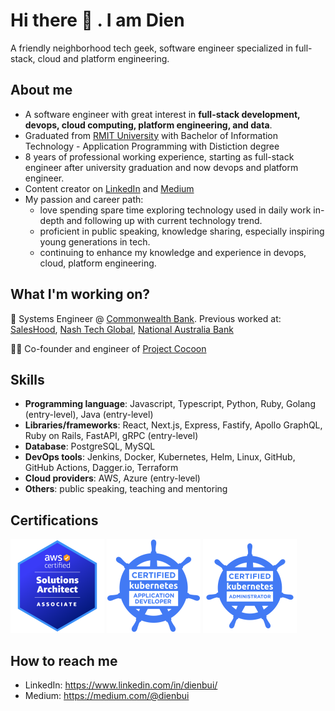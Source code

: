# Hi there 👋 . I am Dien

A friendly neighborhood tech geek, software engineer specialized in full-stack, cloud and platform engineering.

## About me

- A software engineer with great interest in **full-stack development, devops, cloud computing, platform engineering, and data**.
- Graduated from [RMIT University](https://www.rmit.edu.vn/) with Bachelor of Information Technology - Application Programming with Distiction degree
- 8 years of professional working experience, starting as full-stack engineer after university graduation and now devops and platform engineer.
- Content creator on [LinkedIn](https://www.linkedin.com/in/dienbui/) and [Medium](https://medium.com/dienbui)
- My passion and career path:
  - love spending spare time exploring technology used in daily work in-depth and following up with current technology trend.
  - proficient in public speaking, knowledge sharing, especially inspiring young generations in tech.
  - continuing to enhance my knowledge and experience in devops, cloud, platform engineering.


## What I'm working on?

💼 Systems Engineer @ [Commonwealth Bank](https://www.commbank.com.au/). Previous worked at: [SalesHood](https://saleshood.com/), [Nash Tech Global](https://www.nashtechglobal.com/), [National Australia Bank](https://www.nab.com.au/)

🧑‍💻 Co-founder and engineer of [Project Cocoon](https://projectcocoon.org/)

## Skills

- **Programming language**: Javascript, Typescript, Python, Ruby, Golang (entry-level), Java (entry-level)
- **Libraries/frameworks**: React, Next.js, Express, Fastify, Apollo GraphQL, Ruby on Rails, FastAPI, gRPC (entry-level)
- **Database**: PostgreSQL, MySQL
- **DevOps tools**: Jenkins, Docker, Kubernetes, Helm, Linux, GitHub, GitHub Actions, Dagger.io, Terraform
- **Cloud providers**: AWS, Azure (entry-level)
- **Others**: public speaking, teaching and mentoring

## Certifications

<img src="./images/aws-sa.png" alt="drawing" width="150" height="150" /> <img src="./images/ckad.png" alt="drawing" width="150" height="150" /> <img src="./images/cka.png" alt="drawing" width="150" height="150" />

## How to reach me

- LinkedIn: <https://www.linkedin.com/in/dienbui/>
- Medium: <https://medium.com/@dienbui>
